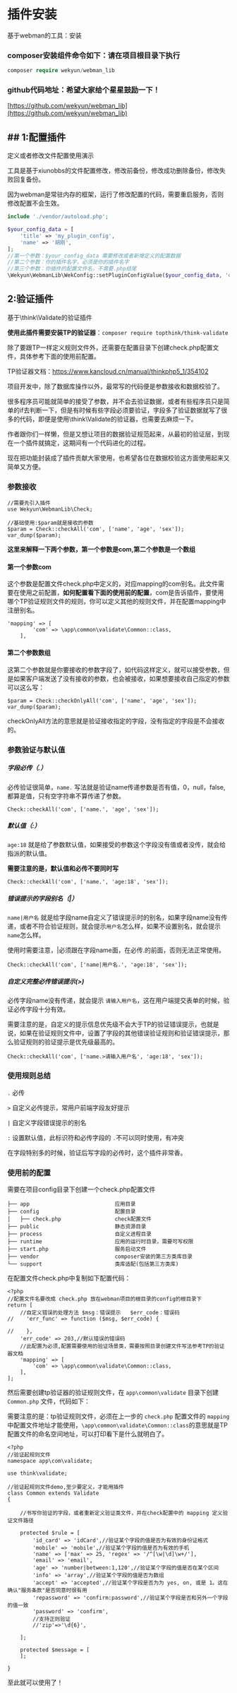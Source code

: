 # 插件安装

基于webman的工具：安装

### composer安装组件命令如下：请在项目根目录下执行

~~~php
composer require wekyun/webman_lib
~~~

### github代码地址：希望大家给个星星鼓励一下！

[https://github.com/wekyun/webman_lib](https://github.com/wekyun/webman_lib)



## ## 1:配置插件

定义或者修改文件配置使用演示

工具是基于xiunobbs的文件配置修改，修改前备份，修改成功删除备份，修改失败回复备份。

因为webman是常驻内存的框架，运行了修改配置的代码，需要重启服务，否则修改配置不会生效。

```php
include './vendor/autoload.php';

$your_config_data = [
    'title' => 'my_plugin_config',
    'name' => '胡刚',
];
//第一个参数：$your_config_data 需要修改或者新增定义的配置数据
//第二个参数：你的插件名字，必须是你的插件名字
//第三个参数：你插件的配置文件名，不需要.php结尾
\Wekyun\WebmanLib\WekConfig::setPluginConfigValue($your_config_data, 'demo', 'aliDianBoConfig');

```

## 2:验证插件

基于\think\Validate的验证插件

**使用此插件需要安装TP的验证器**：`composer require topthink/think-validate`

除了要跟TP一样定义规则文件外，还需要在配置目录下创建check.php配置文件，具体参考下面的使用前配置。

TP验证器文档：https://www.kancloud.cn/manual/thinkphp5_1/354102



项目开发中，除了数据库操作以外，最常写的代码便是参数接收和数据校验了。

很多程序员可能就简单的接受了参数，并不会去验证数据，或者有些程序员只是简单的if去判断一下，但是有时候有些字段必须要验证，字段多了验证数据就写了很多的代码，即便是使用\think\Validate的验证器，也需要去麻烦一下。



作者跟你们一样懒，但是又想让项目的数据验证规范起来，从最初的验证层，到现在一个插件就搞定，这期间有一个代码进化的过程。

现在把功能封装成了插件贡献大家使用，也希望各位在数据校验这方面使用起来又简单又方便。



### 参数接收

```
//需要先引入插件
use Wekyun\WebmanLib\Check;

//基础使用:$param就是接收的参数
$param = Check::checkAll('com', ['name', 'age', 'sex']);
var_dump($param);

```

**这里来解释一下两个参数，第一个参数是com,第二个参数是一个数组**

#### 第一个参数com

这个参数是配置文件check.php中定义的，对应mapping的com别名。此文件需要在使用之前配置，**如何配置看下面的使用前的配置**，com是告诉插件，要使用哪个TP验证规则文件的规则，你可以定义其他的规则文件，并在配置mapping中注册别名。

~~~
'mapping' => [
        'com' => \app\common\validate\Common::class,
    ],
~~~

#### 第二个参数数组

这第二个参数就是你要接收的参数字段了，如代码这样定义，就可以接受参数，但是如果客户端发送了没有接收的参数，也会被接收，如果想要接收自己指定的参数可以这么写：

~~~
$param = Check::checkOnlyAll('com', ['name', 'age', 'sex']);
var_dump($param);
~~~

checkOnlyAll方法的意思就是验证接收指定的字段，没有指定的字段是不会接收的。

### 参数验证与默认值

##### 字段必传（.）

必传验证很简单，`name.` 写法就是验证name传递参数是否有值，0，null，false,都算是值，只有空字符串不算传递了参数。

~~~
Check::checkAll('com', ['name.', 'age', 'sex']);
~~~

##### 默认值（:）

`age:18` 就是给了参数默认值，如果接受的参数这个字段没有值或者没传，就会给指派的默认值。

**需要注意的是，默认值和必传不要同时写**

~~~
Check::checkAll('com', ['name.', 'age:18', 'sex']);
~~~

##### 错误提示的字段别名（|）

`name|用户名` 就是给字段name自定义了错误提示时的别名，如果字段name没有传递，或者不符合验证规则，就会提示`用户名`怎么样，如果不设置别名，就会提示`name`怎么样。

使用时需要注意，|必须跟在字段name面，在必传.的前面，否则无法正常使用。

~~~
Check::checkAll('com', ['name|用户名.', 'age:18', 'sex']);
~~~

##### 自定义完整必传错误提示(>)

必传字段name没有传递，就会提示 `请输入用户名`，这在用户端提交表单的时候，验证必传字段十分有效。

需要注意的是，自定义的提示信息优先级不会大于TP的验证错误提示，也就是说，如果在验证规则文件中，设置了字段的其他错误验证规则和验证错误提示，那么验证规则的验证提示是优先级最高的。

~~~
Check::checkAll('com', ['name.>请输入用户名', 'age:18', 'sex']);
~~~



### 使用规则总结

`.`	必传

`>`	自定义必传提示，常用户前端字段友好提示

`|`	自定义字段错误提示的别名

`:`	设置默认值，此标识符和必传字段的 `.`不可以同时使用，有冲突

在字段特别多的时候，验证后写字段的必传时，这个插件非常香。



### 使用前的配置

需要在项目config目录下创建一个check.php配置文件

~~~
├── app                           应用目录
├── config                        配置目录
│   ├── check.php                 check配置文件
├── public                        静态资源目录
├── process                       自定义进程目录
├── runtime                       应用的运行时目录，需要可写权限
├── start.php                     服务启动文件
├── vendor                        composer安装的第三方类库目录
└── support                       类库适配(包括第三方类库)
~~~

在配置文件check.php中复制如下配置代码：

~~~
<?php
//配置文件名要改成 check.php 放在webman项目的根目录的config的根目录下
return [
    //自定义错误的处理方法 $msg：错误提示   $err_code：错误码
//    'err_func' => function ($msg, $err_code) {

//    },
    'err_code' => 203,//默认错误的错误码
    //此配置为必须,配置需要使用的验证场景类，需要按照目录创建文件写法参考TP的验证器文档
    'mapping' => [
        'com' => \app\common\validate\Common::class,
    ],
];
~~~



然后需要创建tp验证器的验证规则文件，在 `app\common\validate` 目录下创建 `Common.php` 文件，代码如下：

需要注意的是：tp验证规则文件，必须在上一步的 `check.php` 配置文件的 `mapping` 中配置文件地址才能使用，`\app\common\validate\Common::class`的意思就是TP配置文件的命名空间地址，可以打印看下是什么就明白了。

~~~
<?php
//验证起规则文件
namespace app\com\validate;

use think\validate;

//验证起规则文件demo,至少要定义，才能用插件
class Common extends Validate
{

    //书写你验证的字段，或者重新定义验证类文件，并在check配置中的 mapping 定义验证文件路径

    protected $rule = [
        'id_card' => 'idCard',//验证某个字段的值是否为有效的身份证格式
        'mobile' => 'mobile',//验证某个字段的值是否为有效的手机
        'name' => ['max' => 25, 'regex' => '/^[\w|\d]\w+/'],
        'email' => 'email',
        'age' => 'number|between:1,120',//验证某个字段的值是否在某个区间
        'info' => 'array',//验证某个字段的值是否为数组
        'accept' => 'accepted',//验证某个字段是否为为 yes, on, 或是 1。这在确认"服务条款"是否同意时很有用
        'repassword' => 'confirm:password',//验证某个字段是否和另外一个字段的值一致
        'password' => 'confirm',
        //支持正则验证
        //'zip'=>'\d{6}',

    ];

    protected $message = [
    ];

}
~~~

至此就可以使用了！





